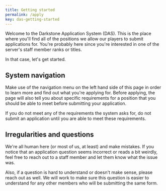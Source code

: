```yaml
---
title: Getting started
permalink: /apply
key: das-getting-started
---
```


Welcome to the Darkstone Application System (DAS). This is the place where you'll find all of the positions we allow our players to submit applications for. You're probably here since you're interested in one of the server's staff member ranks or titles.

In that case, let's get started.

## System navigation
Make use of the navigation menu on the left hand side of this page in order to learn more and find out what you're applying for. Before applying, the page will also tell you about specific requirements for a position that you should be able to meet before submitting your application.

If you do not meet any of the requirements the system asks for, do not submit an application until you are able to meet these requirements.

## Irregularities and questions
We're all human here (or most of us, at least) and make mistakes. If you notice that an application question seems incorrect or reads a bit weirdly, feel free to reach out to a staff member and let them know what the issue was.

Also, if a question is hard to understand or doesn't make sense, please reach out as well. We will work to make sure this question is easier to understand for any other members who will be submitting the same form.
